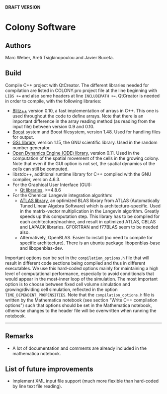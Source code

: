 **DRAFT VERSION**

# Colony Software

## Authors

Marc Weber,  Areti Tsigkinopoulou and Javier Buceta.

## Build

Compile C++ project with QtCreator. The different libraries needed for compilation are listed in COLONY.pro project file at the line beginning with `LIBS +=` and also some headers at line `INCLUDEPATH +=`. QtCreator is needed in order to compile, with the following libraries:

+ [Blitz++](https://sourceforge.net/projects/blitz/) version 0.10, a fast implementation of arrays in C++. This one is used throughout the code to define arrays. Note that there is an important difference in the array reading method (as reading from the input file) between version 0.9 and 0.10.
+ [Boost](http://www.boost.org) system and Boost filesystem, version 1.48. Used for handling files for output.
+ [GSL library](https://www.gnu.org/software/gsl/), version 1.15, the GNU scientific library. Used in the random number generator.
+ [Open Dynamics Engine (ODE) library](http://www.ode.org/), version 0.11. Used in the computation of the spatial movement of the cells in the growing colony. Note that even if the GUI option is not set, the spatial dynamics of the cells can still be computed.
+ libstdc++, additional runtime library for C++ compiled with the GNU compiler, version 4.6.3.
+ For the Graphical User Interface (GUI):
  + [Qt libraries](https://www.qt.io/), >=4.8.6
+ For the Chemical Langevin integration algorithm:
  + [ATLAS library](http://math-atlas.sourceforge.net/atlas_install/), an optimized BLAS library from ATLAS (Automatically Tuned Linear Algebra Software) which is architecture-specific. Used in the matrix-vector multiplication in the Langevin algorithm. Greatly speeds up this computation step. This library has to be compiled for each architecture/machine, and result in optimized ATLAS, CBLAS and LAPACK libraries. GFORTRAN and f77BLAS seem to be needed also.
  + Alternatively, OpenBLAS. Easier to install (no need to compile for specific architecture). There is an ubuntu package libopenblas-base and libopenblas-dev.

Important options can be set in the `compilation_options.h` file that will result in different code sections being compiled and thus in different executables. We use this hard-coded options mainly for maintaining a high level of computational performance, especially to avoid conditionals that would appear in the most-inner loop of the simulation. The most important option is to choose between fixed cell volume simulation and growing/dividing cell simulation, reflected in the option `TIME_DEPENDENT_PROPENSITIES`. Note that the `compilation_options.h` file is written by the Mathematica notebook (see section "Write C++ compilation options") such that options should be set in the Mathematica notebook, otherwise changes to the header file will be overwritten when running the notebook.

------------------------

## Remarks

- A lot of documentation and comments are already included in the mathematica notebook.

## List of future improvements

- Implement XML input file support (much more flexible than hard-coded by line text file reading).